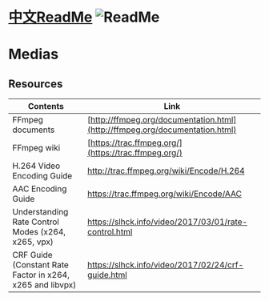 # [中文ReadMe](https://github.com/Mararsh/MyBox_data/tree/master/medias)  ![ReadMe](https://mararsh.github.io/MyBox_data/iconGo.png)   

# Medias

## Resources
| Contents | Link |    
| --- | --- |   
| FFmpeg documents | [http://ffmpeg.org/documentation.html](http://ffmpeg.org/documentation.html) |
| FFmpeg wiki  | [https://trac.ffmpeg.org/](https://trac.ffmpeg.org/) |
| H.264 Video Encoding Guide  | http://trac.ffmpeg.org/wiki/Encode/H.264 |
| AAC Encoding Guide  | https://trac.ffmpeg.org/wiki/Encode/AAC |
| Understanding Rate Control Modes (x264, x265, vpx)  | https://slhck.info/video/2017/03/01/rate-control.html   |
| CRF Guide (Constant Rate Factor in x264, x265 and libvpx) | https://slhck.info/video/2017/02/24/crf-guide.html   |

   


